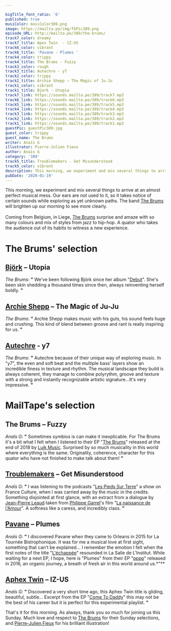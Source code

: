```yaml
---

bigTitle_font_ratio: '6'
published: true
musiColor: musiColor389.png
image: https://mailta.pe/img/fbPic389.png
episode_URL: http://mailta.pe/389/the-brums/
track7_color: dreamy
track7_title: Apex Twin  - IZ-US
track6_color: vibrant
track6_title: 'Pavane - Plumes '
track4_color: trippy
track4_title: The Brums - Fuzzy
track3_color: rough
track3_title: Autechre - y7
track2_color: trippy
track2_title: Archie Shepp – The Magic of Ju-Ju
track1_color: vibrant
track1_title: Bjork - Utopia
track7_link: https://sounds.mailta.pe/389/track7.mp3
track6_link: https://sounds.mailta.pe/389/track6.mp3
track5_link: https://sounds.mailta.pe/389/track5.mp3
track4_link: https://sounds.mailta.pe/389/track4.mp3
track3_link: https://sounds.mailta.pe/389/track3.mp3
track2_link: https://sounds.mailta.pe/389/track2.mp3
track1_link: https://sounds.mailta.pe/389/track1.mp3
guestPic: guestPic389.jpg
guest_color: trippy
guest_name: The Brums
writer: Anaïs G
illustrator: Pierre-Julien Fieux
author: Anaïs G
category: '389'
track5_title: Troublemakers - Get Misunderstood
track5_color: vibrant
description: This morning, we experiment and mix several things to arrive at an almost perfect musical mess. Our ears are not used to it, so it takes notice of certain sounds while exploring as yet unknown paths. The band The Brums will brighten up our morning to see more clearly.
pubDate: '2020-01-19'
---
```

This morning, we experiment and mix several things to arrive at an almost perfect musical mess. Our ears are not used to it, so it takes notice of certain sounds while exploring as yet unknown paths. The band [The Brums](https://thebrums.bandcamp.com/releases) will brighten up our morning to see more clearly.
<br><br>
Coming from Belgium, in Liege, [The Brums](https://www.facebook.com/thebrumsmusic/) surprise and amaze with so many colours and mix of styles from jazz to hip-hop. A quator who takes the audience out of its habits to witness a new experience.


# The Brums' selection

## [Björk](https://fr.wikipedia.org/wiki/Björk) – Utopia
_The Brums_: **"** We've been following Björk since her album "[Debut](https://www.bjork.fr/Debut-Album)". She's been skin shedding a thousand times since then, always reinventing herself boldly. **"** 

## [Archie Shepp](https://fr.wikipedia.org/wiki/Archie_Shepp) – The Magic of Ju-Ju
_The Brums_: **"** Archie Shepp makes music with his guts, his sound feels huge and crushing. This kind of blend between groove and rant is really inspiring for us. **"** 

##  [Autechre](https://fr.wikipedia.org/wiki/Autechre) - y7
_The Brums_: **"** Autechre because of their unique way of exploring music. In "y7", the even and soft beat and the multiple bass' layers show an incredible finess in texture and rhythm. The musical landscape they build is always coherent, they manage to combine polyrythm, groove and texture with a strong and instantly recognizable artistic signature...It's very impressive. **"** 


# MailTape's selection

## The Brums – Fuzzy
_Anaïs G_: **"** Sometimes symbios is can make it inexplicable. For The Brums it's a bit what I felt when I listened to their EP "[The Brums](https://soundcloud.com/luikrec/sets/the-brums)" released at the end of 2018 by [Luik Music](https://www.facebook.com/luikmusique/). Surprised by so much musicality in this world where everything is the same. Originality, coherence, character for this quator who have not finished to make talk about them! **"** 

## [Troublemakers](https://fr.wikipedia.org/wiki/Troublemakers) – Get Misunderstood
_Anaïs G_: **"** I was listening to the podcasts "[Les Pieds Sur Terre](https://www.franceculture.fr/emissions/les-pieds-sur-terre)" a show on France Culture, when I was carried away by the music in the credits. Something disjointed at first glance, with an extract from a dialogue by [Jean-Pierre Leaud](https://fr.wikipedia.org/wiki/Jean-Pierre_Léaud) taken from [Philippe Garrel](https://fr.wikipedia.org/wiki/Philippe_Garrel)'s film "[La naissance de l'Amour](http://www.allocine.fr/film/fichefilm_gen_cfilm=8312.html)". A softness like a caress, and incredibly class. **"** 

## [Pavane](http://www.pavane-music.com/) – Plumes
_Anaïs G_: **"** I discovered Pavane when they came to Orleans in 2015 for La Tournée Bistrophonique. It was for me a musical love at first sight, something that can't be explained... I remember the emotion I felt when the first notes of the title "[L'échappée](https://soundcloud.com/pavane-music/contreventsetmarees?in=pavane-music/sets/lechappee)" resounded in La Salle de L'Institut. While waiting for a next EP, I hope, here is "Plumes" from their EP "[pppp](https://soundcloud.com/pavane-music/sets/pavane-ep2-pppp)" released in 2016, an organic journey, a breath of fresh air in this world around us.*"**

## [Aphex Twin](https://aphextwin.warp.net/) – IZ-US
_Anaïs G_: **"** Discovered a very short time ago, this Aphex Twin title is gliding, beautiful, subtle... Excerpt from the EP "[Come To Daddy](https://aphextwin.warp.net/release/86695-aphex-twin-come-to-daddy)" this may not be the best of his career but it is perfect for this experimental playlist. **"** 


 That's it for this morning. As always, thank you so much for joining us this Sunday. Much love and respect to [The Brums](https://www.facebook.com/thebrumsmusic/) for their Sunday selections, and [Pierre-Julien Fieux](https://pierrejulienfieux.com/) for his brilliant illustration!



